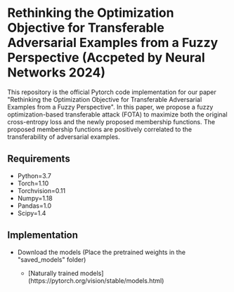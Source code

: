 # Rethinking the Optimization Objective for Transferable Adversarial Examples from a Fuzzy Perspective (Accpeted by Neural Networks 2024)

This repository is the official Pytorch code implementation for our paper "Rethinking the Optimization Objective for Transferable Adversarial Examples from a Fuzzy Perspective". In this paper, we propose a fuzzy optimization-based transferable attack (FOTA) to maximize both the original cross-entropy loss and the newly proposed membership functions. The proposed membership functions are positively correlated to the transferability of adversarial examples.

## Requirements

<ul>
<li>Python=3.7</li>
<li>Torch=1.10</li>
<li>Torchvision=0.11</li>
<li>Numpy=1.18</li>
<li>Pandas=1.0</li>
<li>Scipy=1.4</li>
</ul>

## Implementation
<ul>
<li>Download the models (Place the pretrained weights in the "saved_models" folder)</li>
<ul>
<li>[Naturally trained models](https://pytorch.org/vision/stable/models.html)</li>
</ul>
</ul>
